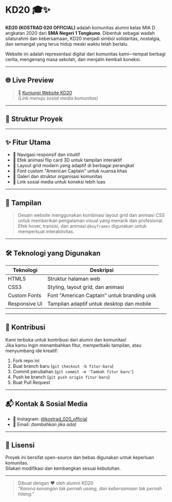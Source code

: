 # KD20 🎓✨

**KD20 (KOSTRAD 020 OFFICIAL)** adalah komunitas alumni kelas MIA D angkatan 2020 dari **SMA Negeri 1 Tongkuno**. Dibentuk sebagai wadah silaturahmi dan kebersamaan, KD20 menjadi simbol solidaritas, nostalgia, dan semangat yang terus hidup meski waktu telah berlalu.

Website ini adalah representasi digital dari komunitas kami—tempat berbagi cerita, mengenang masa sekolah, dan menjalin kembali koneksi.

---

## 🌐 Live Preview

> 🚀 [Kunjungi Website KD20](http://instagram.com/kostrad_020_official/)  
> *(Link menuju sosial media komunitas)*

---

## 📁 Struktur Proyek

---

## ✨ Fitur Utama

- 🔹 Navigasi responsif dan intuitif
- 🔹 Efek animasi flip card 3D untuk tampilan interaktif
- 🔹 Layout grid modern yang adaptif di berbagai perangkat
- 🔹 Font custom "American Captain" untuk nuansa khas
- 🔹 Galeri dan struktur organisasi komunitas
- 🔹 Link sosial media untuk koneksi lebih luas

---

## 📸 Tampilan

> Desain website menggunakan kombinasi layout grid dan animasi CSS untuk memberikan pengalaman visual yang menarik dan profesional.  
> Efek hover, transisi, dan animasi `@keyframes` digunakan untuk memperkuat interaktivitas.

---

## 🛠️ Teknologi yang Digunakan

| Teknologi     | Deskripsi                                      |
|---------------|------------------------------------------------|
| HTML5         | Struktur halaman web                           |
| CSS3          | Styling, layout grid, dan animasi              |
| Custom Fonts  | Font "American Captain" untuk branding unik    |
| Responsive UI | Tampilan adaptif untuk desktop dan mobile      |

---

## 🤝 Kontribusi

Kami terbuka untuk kontribusi dari alumni dan komunitas!  
Jika kamu ingin menambahkan fitur, memperbaiki tampilan, atau menyumbang ide kreatif:

1. Fork repo ini
2. Buat branch baru (`git checkout -b fitur-baru`)
3. Commit perubahan (`git commit -m 'Tambah fitur baru'`)
4. Push ke branch (`git push origin fitur-baru`)
5. Buat Pull Request

---

## 📬 Kontak & Sosial Media

- 📸 Instagram: [@kostrad_020_official](http://instagram.com/kostrad_020_official/)
- 📧 Email: *(tambahkan jika ada)*

---

## 📄 Lisensi

Proyek ini bersifat open-source dan bebas digunakan untuk keperluan komunitas.  
Silakan modifikasi dan kembangkan sesuai kebutuhan.

---

> Dibuat dengan ❤️ oleh alumni KD20  
> _"Karena kenangan tak pernah usang, dan kebersamaan tak pernah hilang."_